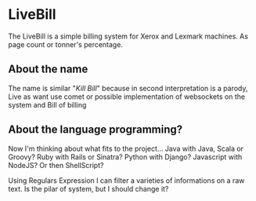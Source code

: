 # LiveBill

The LiveBill is a simple billing system for Xerox and Lexmark machines. As page count or tonner's percentage.

## About the name

The name is similar "*Kill Bill*" because in second interpretation is a parody, Live as want use comet or possible implementation of websockets on the system and Bill of billing

## About the language programming?

Now I'm thinking about what fits to the project... Java with Java, Scala or Groovy? Ruby with Rails or Sinatra? Python with Django? Javascript with NodeJS? Or then ShellScript?

Using Regulars Expression I can filter a varieties of informations on a raw text. Is the pilar of system, but I should change it? 
